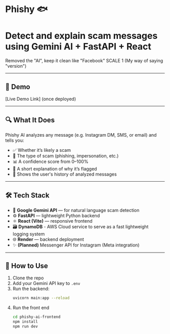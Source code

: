 # Phishy 🐟

# **Detect and explain scam messages using Gemini AI + FastAPI + React**


Removed the "AI", keep it clean like "Facebook"
SCALE 1 (My way of saying "version")

---

## 🚀 Demo
[Live Demo Link] (once deployed)

---

## 🔍 What It Does

Phishy AI analyzes any message (e.g. Instagram DM, SMS, or email) and tells you:
- ✅ Whether it’s likely a scam
- 🧠 The type of scam (phishing, impersonation, etc.)
- 📊 A confidence score from 0–100%
- 📄 A short explanation of why it’s flagged
- 📜 Shows the user's history of analyzed messages

---

## 🛠 Tech Stack

- 🧠 **Google Gemini API** — for natural language scam detection
- ⚙️ **FastAPI** — lightweight Python backend
- ⚛️ **React (Vite)** — responsive frontend
- 🗃️ **DynamoDB** - AWS Cloud service to serve as a fast lightweight logging system
- 🌐 **Render** — backend deployment
- ✨ **(Planned)** Messenger API for Instagram (Meta integration)

---

## 🧪 How to Use

1. Clone the repo
2. Add your Gemini API key to `.env`
3. Run the backend:
   ```bash
   uvicorn main:app --reload
4. Run the front end
    ```bash
   cd phishy-ai-frontend
    npm install
    npm run dev

